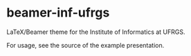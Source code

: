 beamer-inf-ufrgs
================

LaTeX/Beamer theme for the Institute of Informatics at UFRGS. 

For usage, see the source of the example presentation.



